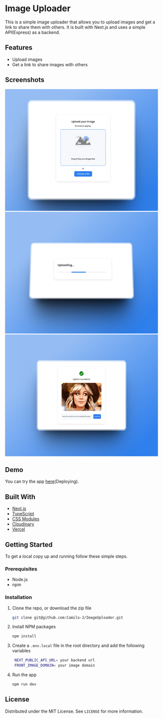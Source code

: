 # Image Uploader

This is a simple image uploader that allows you to upload images and get a link to share them with others. It is built with Next.js and uses a simple API(Express) as a backend.

## Features

- Upload images
- Get a link to share images with others

## Screenshots

<img src="public/imageUploader.png" alt="Image description" width="600" height="400">
<img src="public/imageUploader2.png" alt="Image description" width="600" height="400">
<img src="public/imageUploader3.png" alt="Image description" width="600" height="400">

## Demo

You can try the app [here](https://nextjs.org/)(Deploying).

## Built With

- [Next.js](https://nextjs.org/)
- [TypeScript](https://www.typescriptlang.org/)
- [CSS Modules](https://nextjs.org/docs/app/building-your-application/styling/css-modules)
- [Cloudinary](https://cloudinary.com/)
- [Vercel](https://vercel.com/)

## Getting Started

To get a local copy up and running follow these simple steps.

### Prerequisites

- Node.js
- npm

### Installation

1. Clone the repo, or download the zip file

   ```bash
   git clone git@github.com:Camilo-J/ImageUploader.git
   ```

2. Install NPM packages

   ```bash
   npm install
   ```

3. Create a `.env.local` file in the root directory and add the following variables

   ```sh
    NEXT_PUBLIC_API_URL= your backend url
    FRONT_IMAGE_DOMAIN= your image domain
   ```

4. Run the app

   ```bash
   npm run dev
   ```

## License

Distributed under the MIT License. See `LICENSE` for more information.
